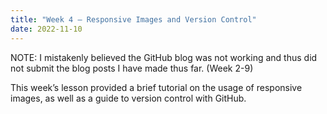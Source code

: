 ```yaml
---
title: "Week 4 – Responsive Images and Version Control"
date: 2022-11-10
---
```

NOTE: I mistakenly believed the GitHub blog was not working and thus did not submit the blog posts I have made thus far. (Week 2-9)

This week’s lesson provided a brief tutorial on the usage of responsive images, as well as a guide to version control with GitHub.
